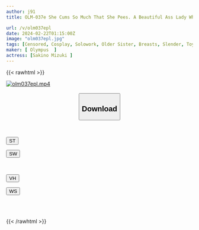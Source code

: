 ```yaml
---
author: j91
title: OLM-037e She Cums So Much That She Pees. A Beautiful Ass Lady Who Loves Sex So Much. She Cums On A Pervert Old Man And Urinates! / Mizuki Sakino

url: /v/olm037epl
date: 2024-02-22T01:15:00Z
image: "olm037epl.jpg"
tags: [Censored, Cosplay, Solowork, Older Sister, Breasts, Slender, Toy	]
maker: [ Olympus  ]
actress: [Sakino Mizuki ]
---
```



{{< rawhtml >}}

<div class="video" data-videoid="XgRkxYayleu3bO">
    <a href="javascript:;">
        <img src="/v/olm037epl/olm037epl.jpg" width="WIDTH" height="HEIGHT" alt="olm037epl.mp4" loading="lazy">
    </a>
</div>

<script type="text/javascript" src="https://j91.asia/asset/on-demand-st.js"></script>

<br>
  <link rel="stylesheet" href="https://j91.asia/asset/bs5.css">
  
  <center>
  <button class="btn btn-primary" type="button" data-bs-toggle="collapse" data-bs-target=".multi-collapse" aria-expanded="false" aria-controls="multiCollapseExample1 multiCollapseExample2"><h2>Download</h2></button></center>
</p>
<div class="row">
  <div class="col">
    <div class="collapse multi-collapse" id="multiCollapseExample1">
      <div class="card card-body">
	      	      <br>
<div class="buttons">  
<p><a href="https://streamtape.to/v/XgRkxYayleu3bO" target="_blank"><button class="btn-hover color-3"><i class="fa fa-download"></i> ST</button></a></p>
<p><a href="https://cdnwish.com/m6a5cwn7lm6o" target="_blank"><button class="btn-hover color-2"><i class="fa fa-download"></i> SW</button></a></p></div>
    </div>
  </div>
</div>
  <div class="col">
    <div class="collapse multi-collapse" id="multiCollapseExample2">
      <div class="card card-body">
	      <br>
<div class="buttons">
<p><a href="https://vidhidepro.com/f/m6eszqvi5vjj"><button class="btn-hover color-9"><i class="fa fa-download"></i> VH</button></a></p>
<p><a href="https://wolfstream.tv/aztuf7ns8h9j"><button class="btn-hover color-8"><i class="fa fa-download"></i> WS</button></a></p></div>
<br><br>
      </div>
    </div>
  </div>
</div>

{{< /rawhtml >}}